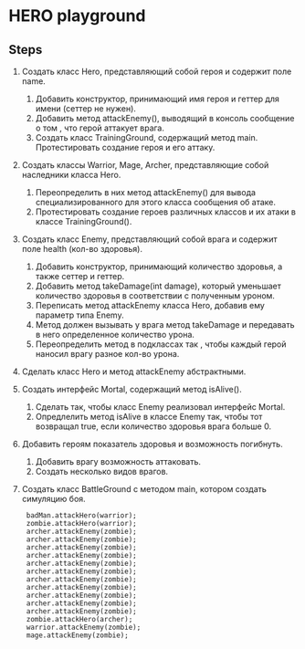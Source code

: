 # HERO playground

## Steps

1. Создать класс Hero, представляющий собой героя и содержит поле name. 

   1. Добавить конструктор, принимающий имя героя и геттер для имени (сеттер не нужен).
   2. Добавить метод attackEnemy(), выводящий в консоль сообщение о том , что герой аттакует врага.
   3. Создать класс TrainingGround, содержащий метод main. Протестировать создание героя и его аттаку.


1. Создать классы Warrior, Mage, Archer, представляющие собой наследники класса Hero.
   1. Переопределить в них метод attackEnemy() для вывода специализированного для этого класса сообщения об атаке.
   2. Протестировать создание героев различных классов и их атаки в классе TrainingGround().


1. Создать класс Enemy, представляющий собой врага и содержит поле health (кол-во здоровья).
   1. Добавить конструктор, принимающий количество здоровья, а также сеттер и геттер.
   2. Добавить метод takeDamage(int damage), который уменьшает количество здоровья в соответствии с полученным уроном. 
   3. Переписать метод attackEnemy класса Hero, добавив ему параметр типа Enemy. 
   4. Метод должен вызывать у врага метод takeDamage и передавать в него определенное количество урона. 
   5. Переопределить метод в подклассах так , чтобы каждый герой наносил врагу разное кол-во урона.


6. Сделать класс Hero и метод attackEnemy абстрактными.

7. Создать интерфейс Mortal, содержащий метод isAlive().
   1. Сделать так, чтобы класс Enemy реализовал интерфейс Mortal. 
   2. Опредлелить метод isAlive в классе Enemy так, чтобы тот возвращал true, если количество здоровья врага больше 0.


8. Добавить героям показатель здоровья и возможность погибнуть.
   1. Добавить врагу возможность аттаковать. 
   2. Создать несколько видов врагов.


9. Создать класс BattleGround с методом main, котором создать симуляцию боя.
      
        badMan.attackHero(warrior);
        zombie.attackHero(warrior);
        archer.attackEnemy(zombie);
        archer.attackEnemy(zombie);
        archer.attackEnemy(zombie);
        archer.attackEnemy(zombie);
        archer.attackEnemy(zombie);
        archer.attackEnemy(zombie);
        archer.attackEnemy(zombie);
        archer.attackEnemy(zombie);
        archer.attackEnemy(zombie);
        archer.attackEnemy(zombie);
        archer.attackEnemy(zombie);
        zombie.attackHero(archer);
        warrior.attackEnemy(zombie);
        mage.attackEnemy(zombie);